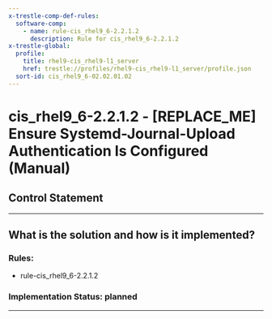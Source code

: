 ```yaml
---
x-trestle-comp-def-rules:
  software-comp:
    - name: rule-cis_rhel9_6-2.2.1.2
      description: Rule for cis_rhel9_6-2.2.1.2
x-trestle-global:
  profile:
    title: rhel9-cis_rhel9-l1_server
    href: trestle://profiles/rhel9-cis_rhel9-l1_server/profile.json
  sort-id: cis_rhel9_6-02.02.01.02
---
```


# cis_rhel9_6-2.2.1.2 - \[REPLACE_ME\] Ensure Systemd-Journal-Upload Authentication Is Configured (Manual)

## Control Statement

______________________________________________________________________

## What is the solution and how is it implemented?

<!-- For implementation status enter one of: implemented, partial, planned, alternative, not-applicable -->

<!-- Note that the list of rules under ### Rules: is read-only and changes will not be captured after assembly to JSON -->

<!-- Add control implementation description here for control: cis_rhel9_6-2.2.1.2 -->

### Rules:

  - rule-cis_rhel9_6-2.2.1.2

### Implementation Status: planned

______________________________________________________________________
